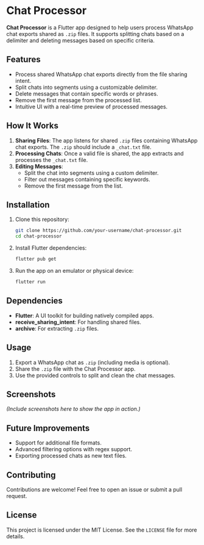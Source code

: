 # Chat Processor

**Chat Processor** is a Flutter app designed to help users process WhatsApp chat exports shared as `.zip` files. It supports splitting chats based on a delimiter and deleting messages based on specific criteria.

## Features

- Process shared WhatsApp chat exports directly from the file sharing intent.
- Split chats into segments using a customizable delimiter.
- Delete messages that contain specific words or phrases.
- Remove the first message from the processed list.
- Intuitive UI with a real-time preview of processed messages.

## How It Works

1. **Sharing Files**: The app listens for shared `.zip` files containing WhatsApp chat exports. The `.zip` should include a `_chat.txt` file.
2. **Processing Chats**: Once a valid file is shared, the app extracts and processes the `_chat.txt` file.
3. **Editing Messages**:
   - Split the chat into segments using a custom delimiter.
   - Filter out messages containing specific keywords.
   - Remove the first message from the list.

## Installation

1. Clone this repository:
   ```bash
   git clone https://github.com/your-username/chat-processor.git
   cd chat-processor
   ```
2. Install Flutter dependencies:
   ```bash
   flutter pub get
   ```
3. Run the app on an emulator or physical device:
   ```bash
   flutter run
   ```

## Dependencies

- **Flutter**: A UI toolkit for building natively compiled apps.
- **receive_sharing_intent**: For handling shared files.
- **archive**: For extracting `.zip` files.

## Usage

1. Export a WhatsApp chat as `.zip` (including media is optional).
2. Share the `.zip` file with the Chat Processor app.
3. Use the provided controls to split and clean the chat messages.

## Screenshots

*(Include screenshots here to show the app in action.)*

## Future Improvements

- Support for additional file formats.
- Advanced filtering options with regex support.
- Exporting processed chats as new text files.

## Contributing

Contributions are welcome! Feel free to open an issue or submit a pull request.

## License

This project is licensed under the MIT License. See the `LICENSE` file for more details.
